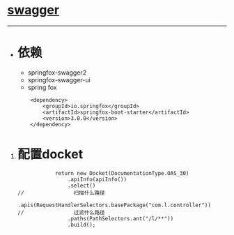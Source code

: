 # [swagger](https://swagger.io/)
---
- # 依赖
    -  springfox-swagger2
    -  springfox-swagger-ui
    - spring fox
    ```
        <dependency>
            <groupId>io.springfox</groupId>
            <artifactId>springfox-boot-starter</artifactId>
            <version>3.0.0</version>
        </dependency>
    ```
1. # 配置docket
    ```
                return new Docket(DocumentationType.OAS_30)
                    .apiInfo(apiInfo())
                    .select()
    //                扫描什么路径
                    .apis(RequestHandlerSelectors.basePackage("com.l.controller"))
    //                过滤什么路径
                    .paths(PathSelectors.ant("/l/**"))
                    .build();
    ```